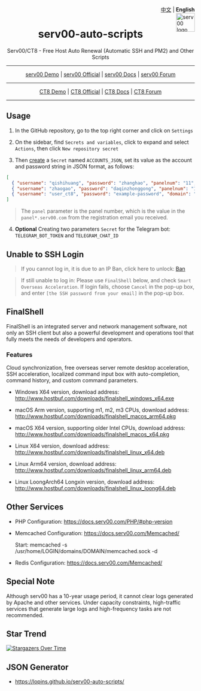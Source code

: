 <div align="right">
   <a href="README_CN.md">中文</a> | <strong>English</strong>
</div>

<img src="https://www.serv00.com/static/ct8/img/logo.jpg" alt="serv00 logo" width="50" height="50" align="right" />

<div align="center">

<h1> serv00-auto-scripts </h1>

<p>Serv00/CT8 - Free Host Auto Renewal (Automatic SSH and PM2) and Other Scripts</p>

</div>

<hr/>

<div align="center">
<a href="https://panel.serv00.com/">serv00 Demo</a> | 
<a href="https://www.serv00.com/">serv00 Official</a> | 
<a href="https://docs.serv00.com/">serv00 Docs</a> | 
<a href="https://forum.serv00.com/">serv00 Forum</a>
</div>

<hr/>

<div align="center">
<a href="https://panel.ct8.pl/">CT8 Demo</a> | 
<a href="https://www.ct8.pl/">CT8 Official</a> | 
<a href="https://wiki.mydevil.net/">CT8 Docs</a> | 
<a href="https://forum.ct8.pl/">CT8 Forum</a>
</div>

<hr/>

## Usage

1. In the GitHub repository, go to the top right corner and click on `Settings`

2. On the sidebar, find `Secrets and variables`, click to expand and select `Actions`, then click `New repository secret`
    
3. Then [create](https://lopins.github.io/serv00-auto-scripts/) a `Secret` named `ACCOUNTS_JSON`, set its value as the account and password string in JSON format, as follows:  

``` json
[  
  { "username": "qishihuang", "password": "zhanghao", "panelnum": "11","domain": "serv00.com" },  
  { "username": "zhaogao", "password": "daqinzhonggong", "panelnum": "12","domain": "serv00.com" },  
  { "username": "user_ct8", "password": "example-password", "domain": "ct8.pl" }  
]
```

> The `panel` parameter is the panel number, which is the value in the `panel*.serv00.com` from the registration email you received.

4. **Optional** Creating two parameters `Secret` for the Telegram bot: `TELEGRAM_BOT_TOKEN` and `TELEGRAM_CHAT_ID`

## Unable to SSH Login

> If you cannot log in, it is due to an IP Ban, click here to unlock: [Ban](https://www.serv00.com/ip_unban/)

> If still unable to log in: Please use `FinalShell` below, and check `Smart Overseas Acceleration`. If login fails, choose `Cancel` in the pop-up box, and enter `[the SSH password from your email]` in the pop-up box.

## FinalShell

FinalShell is an integrated server and network management software, not only an SSH client but also a powerful development and operations tool that fully meets the needs of developers and operators.

### Features

Cloud synchronization, free overseas server remote desktop acceleration, SSH acceleration, localized command input box with auto-completion, command history, and custom command parameters.

- Windows X64 version, download address: <http://www.hostbuf.com/downloads/finalshell_windows_x64.exe>

- macOS Arm version, supporting m1, m2, m3 CPUs, download address: <http://www.hostbuf.com/downloads/finalshell_macos_arm64.pkg>

- macOS X64 version, supporting older Intel CPUs, download address: <http://www.hostbuf.com/downloads/finalshell_macos_x64.pkg>

- Linux X64 version, download address: <http://www.hostbuf.com/downloads/finalshell_linux_x64.deb>

- Linux Arm64 version, download address: <http://www.hostbuf.com/downloads/finalshell_linux_arm64.deb>

- Linux LoongArch64 Longxin version, download address: <http://www.hostbuf.com/downloads/finalshell_linux_loong64.deb>

## Other Services

- PHP Configuration: <https://docs.serv00.com/PHP/#php-version>

- Memcached Configuration: <https://docs.serv00.com/Memcached/>

  Start: memcached -s /usr/home/LOGIN/domains/DOMAIN/memcached.sock -d

- Redis Configuration: <https://docs.serv00.com/Memcached/>

## Special Note

Although serv00 has a 10-year usage period, it cannot clear logs generated by Apache and other services. Under capacity constraints, high-traffic services that generate large logs and high-frequency tasks are not recommended.

## Star Trend

[![Stargazers Over Time](https://starchart.cc/lopins/serv00-auto-scripts.svg?variant=adaptive)](https://starchart.cc/lopins/serv00-auto-scripts)

## JSON Generator

- <https://lopins.github.io/serv00-auto-scripts/>
